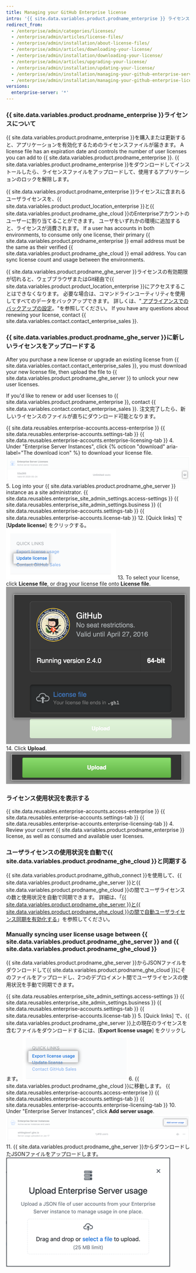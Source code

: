 ```yaml
---
title: Managing your GitHub Enterprise license
intro: '{{ site.data.variables.product.prodname_enterprise }} ライセンスを表示、管理、および更新できます。'
redirect_from:
  - /enterprise/admin/categories/licenses/
  - /enterprise/admin/articles/license-files/
  - /enterprise/admin/installation/about-license-files/
  - /enterprise/admin/articles/downloading-your-license/
  - /enterprise/admin/installation/downloading-your-license/
  - /enterprise/admin/articles/upgrading-your-license/
  - /enterprise/admin/installation/updating-your-license/
  - /enterprise/admin/installation/managing-your-github-enterprise-server-license
  - /enterprise/admin/installation/managing-your-github-enterprise-license
versions:
  enterprise-server: '*'
---
```


### {{ site.data.variables.product.prodname_enterprise }}ライセンスについて

{{ site.data.variables.product.prodname_enterprise }}を購入または更新すると、アプリケーションを有効化するためのライセンスファイルが届きます。 A license file has an expiration date and controls the number of user licenses you can add to {{ site.data.variables.product.prodname_enterprise }}. {{ site.data.variables.product.prodname_enterprise }}をダウンロードしてインストールしたら、ライセンスファイルをアップロードして、使用するアプリケーションのロックを解除します。

{{ site.data.variables.product.prodname_enterprise }}ライセンスに含まれるユーザライセンスを、{{ site.data.variables.product.product_location_enterprise }}と{{ site.data.variables.product.prodname_ghe_cloud }}のEnterpriseアカウントのユーザーに割り当てることができます。 ユーザをいずれかの環境に追加すると、ライセンスが消費されます。 If a user has accounts in both environments, to consume only one license, their primary {{ site.data.variables.product.prodname_enterprise }} email address must be the same as their verified {{ site.data.variables.product.prodname_ghe_cloud }} email address. You can sync license count and usage between the environments.

{{ site.data.variables.product.prodname_ghe_server }}ライセンスの有効期限が切れると、ウェブブラウザまたはGit経由で{{ site.data.variables.product.product_location_enterprise }}にアクセスすることはできなくなります。 必要な場合は、コマンドラインユーティリティを使用してすべてのデータをバックアップできます。 詳しくは、"[ アプライアンスでのバックアップの設定](/enterprise/admin/guides/installation/configuring-backups-on-your-appliance)。"を参照してください。 If you have any questions about renewing your license, contact {{ site.data.variables.contact.contact_enterprise_sales }}.

### {{ site.data.variables.product.prodname_ghe_server }}に新しいライセンスをアップロードする

After you purchase a new license or upgrade an existing license from {{ site.data.variables.contact.contact_enterprise_sales }}, you must download your new license file, then upload the file to {{ site.data.variables.product.prodname_ghe_server }} to unlock your new user licenses.

If you'd like to renew or add user licenses to {{ site.data.variables.product.prodname_enterprise }}, contact {{ site.data.variables.contact.contact_enterprise_sales }}. 注文完了したら、新しいライセンスのファイルが直ちにダウンロード可能となります。

{{ site.data.reusables.enterprise-accounts.access-enterprise }}
{{ site.data.reusables.enterprise-accounts.settings-tab }}
{{ site.data.reusables.enterprise-accounts.enterprise-licensing-tab }}
4. Under "Enterprise Server Instances", click {% octicon "download" aria-label="The download icon" %} to download your license file. ![Download GitHub Enterprise Server license](/assets/images/help/business-accounts/download-ghes-license.png)
5. Log into your {{ site.data.variables.product.prodname_ghe_server }} instance as a site administrator.
{{ site.data.reusables.enterprise_site_admin_settings.access-settings }}
{{ site.data.reusables.enterprise_site_admin_settings.business }}
{{ site.data.reusables.enterprise-accounts.settings-tab }}
{{ site.data.reusables.enterprise-accounts.license-tab }}
12. [Quick links] で [**Update license**] をクリックする。 ![ライセンス更新のリンク](/assets/images/enterprise/business-accounts/update-license-link.png)
13. To select your license, click **License file**, or drag your license file onto **License file**. ![ライセンスファイルのアップロード](/assets/images/enterprise/management-console/upload-license.png)
14. Click **Upload**. ![アップグレードを開始](/assets/images/enterprise/management-console/begin-upload.png)

### ライセンス使用状況を表示する

{{ site.data.reusables.enterprise-accounts.access-enterprise }}
{{ site.data.reusables.enterprise-accounts.settings-tab }}
{{ site.data.reusables.enterprise-accounts.enterprise-licensing-tab }}
4. Review your current {{ site.data.variables.product.prodname_enterprise }} license, as well as consumed and available user licenses.

### ユーザライセンスの使用状況を自動で{{ site.data.variables.product.prodname_ghe_cloud }}と同期する

{{ site.data.variables.product.prodname_github_connect }}を使用して、{{ site.data.variables.product.prodname_ghe_server }}と{{ site.data.variables.product.prodname_ghe_cloud }}の間でユーザライセンスの数と使用状況を自動で同期できます。 詳細は、「[{{ site.data.variables.product.prodname_ghe_server }}と{{ site.data.variables.product.prodname_ghe_cloud }}の間で自動ユーザライセンス同期を有効化する](/enterprise/{{currentVersion}}/admin/installation/enabling-automatic-user-license-sync-between-github-enterprise-server-and-github-enterprise-cloud)」を参照してください。

### Manually syncing user license usage between {{ site.data.variables.product.prodname_ghe_server }} and {{ site.data.variables.product.prodname_ghe_cloud }}

{{ site.data.variables.product.prodname_ghe_server }}からJSONファイルをダウンロードして{{ site.data.variables.product.prodname_ghe_cloud }}にそのファイルをアップロードし、2つのデプロイメント間でユーザライセンスの使用状況を手動で同期できます。

{{ site.data.reusables.enterprise_site_admin_settings.access-settings }}
{{ site.data.reusables.enterprise_site_admin_settings.business }}
{{ site.data.reusables.enterprise-accounts.settings-tab }}
{{ site.data.reusables.enterprise-accounts.license-tab }}
5. [Quick links] で、{{ site.data.variables.product.prodname_ghe_server }}上の現在のライセンスを含むファイルをダウンロードするには、[**Export license usage**] をクリックします。 ![ライセンス使用状況リンクをエクスポートする](/assets/images/enterprise/business-accounts/export-license-usage-link.png)
6. {{ site.data.variables.product.prodname_ghe_cloud }}に移動します。
{{ site.data.reusables.enterprise-accounts.access-enterprise }}
{{ site.data.reusables.enterprise-accounts.settings-tab }}
{{ site.data.reusables.enterprise-accounts.enterprise-licensing-tab }}
10. Under "Enterprise Server Instances", click **Add server usage**. ![GitHub Enterprise Serversの使用状況リンクをアップロードする](/assets/images/help/business-accounts/upload-ghe-server-usage-link.png)
11. {{ site.data.variables.product.prodname_ghe_server }}からダウンロードしたJSONファイルをアップロードします。 ![アップロードするファイルをドラッグアンドドロップまたは選択する](/assets/images/help/business-accounts/upload-ghe-server-usage-file.png)
